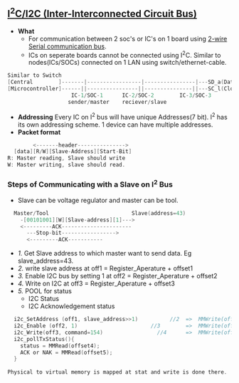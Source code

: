 
## [I<sup>2</sup>C/I2C (Inter-Interconnected Circuit Bus)](https://www.youtube.com/watch?v=U5CDf4TNARE)
- **What** 
  - For communication between 2 soc's or IC's on 1 board using  [2-wire Serial communication bus](/cpu_memory_thread_process/CPU/Communication/Serial_Parallel_Bus.md). 
  - ICs on seperate boards cannot be connected using I<sup>2</sup>C. Similar to nodes(ICs/SOCs) connected on 1 LAN using switch/ethernet-cable.
```c
Similar to Switch
[Central        ]-------|-----------------|----------------|---SD_a(Data line)                 //Similar to LAN
[Microcontroller]------||----------------||---------------||---SC_l(Clock line)
                    IC-1/SOC-1      IC-2/SOC-2        IC-3/SOC-3                //Nodes=ICs or SOCs
                   sender/master    reciever/slave
```
- **Addressing** Every IC on I<sup>2</sup> bus will have unique Addresses(7 bit). I<sup>2</sup> has its own addressing scheme. 1 device can have multiple addresses.
- **Packet format**
```c  
        <-------header--------------->
  [data][R/W][Slave-Address][Start-Bit]
R: Master reading, Slave should write
W: Master writing, slave should read.  
```

### Steps of Communicating with a Slave on I<sup>2</sup> Bus
- Slave can be voltage regulator and master can be tool.
```c
  Master/Tool                          Slave(address=43)
    -[00101001][W][Slave-address][1]--->
    <---------ACK----------------------
      ---Stop-bit----------------->
      <---------ACK-----------
```
- *1.* Get Slave address to which master want to send data. Eg slave_address=43.
- *2.* write slave address at off1 = Register_Aperature + offset1
- *3.* Enable I2C bus by setting 1 at off2 = Register_Aperature + offset2
- *4.* Write on I2C at off3 = Register_Aperature + offset3
- *5.* POOL for status
  - I2C Status
  - I2C Acknowledgement status
```c
  i2c_SetAddress (off1, slave_address>>1)          //2  =>  MMWrite(off1, 21)
  i2c_Enable (off2, 1)                       //3        =>  MMWrite(off2, 1)
  i2c_Write(off3, command=154)                 //4      =>  MMWrite(off3, 154)  
  i2c_pollTxStatus(){
    status = MMRead(offset4);
    ACK or NAK = MMRead(offset5);
  }
  
Physical to virtual memory is mapped at stat and write is done there.
```
